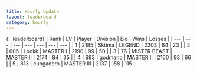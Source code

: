 ```yaml
---
title: Hourly Update
layout: leaderboard
category: hourly
---
```


{: .leaderboard}
| Rank | LV | Player | Division | Elo | Wins | Losses |
| --- | --- | --- | --- | --- | --- | --- |
| <span data-change="0">1</span> | 2185 | <span title="ID: 353063">Sktima</span> | LEGEND | <span data-change="0">2203</span> | <span data-change="0">64</span> | <span data-change="0">23</span> |
| <span data-change="0">2</span> | 605 | <span title="ID: 675058">Lookk</span> | MASTER I | <span data-change="0">2190</span> | <span data-change="0">99</span> | <span data-change="0">50</span> |
| <span data-change="0">3</span> | 76 | <span title="ID: 727221">MISTER BEAST</span> | MASTER II | <span data-change="0">2174</span> | <span data-change="0">84</span> | <span data-change="0">35</span> |
| <span data-change="0">4</span> | 693 | <span title="ID: 372074">godmano</span> | MASTER II | <span data-change="0">2160</span> | <span data-change="0">93</span> | <span data-change="0">66</span> |
| <span data-change="0">5</span> | 813 | <span title="ID: 54134">cungadero</span> | MASTER III | <span data-change="7">2137</span> | <span data-change="1">158</span> | <span data-change="0">115</span> |